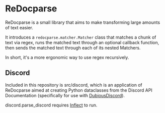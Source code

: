 
# ReDocparse

ReDocparse is a small library that aims to make transforming large amounts of text easier.

It introduces a `redocparse.matcher.Matcher` class that matches a chunk of text via regex,
 runs the matched text through an optional callback function,
 then sends the matched text through each of its nested Matchers.

In short, it's a more ergonomic way to use regex recursively.

## Discord

Included in this repository is src/discord, which is an application of ReDocparse aimed at creating Python dataclasses from the Discord API Documentation (specifically for use with [DubiousDiscord](https://github.com/lapraswastaken/dubiousdiscord)).

discord.parse_discord requires [Inflect](https://github.com/jaraco/inflect) to run.